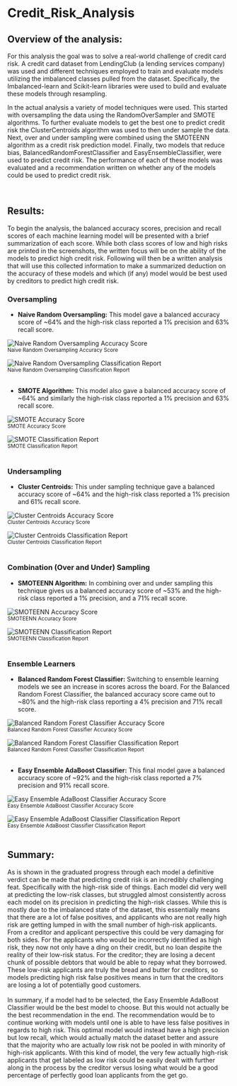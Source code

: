 # Credit_Risk_Analysis


## Overview of the analysis:

For this analysis the goal was to solve a real-world challenge of credit card risk. A credit card dataset from LendingClub (a lending services company) was used and different techniques employed to train and evaluate models utilizing the imbalanced classes pulled from the dataset. Specifically, the Imbalanced-learn and Scikit-learn libraries were used to build and evaluate these models through resampling.

In the actual analysis a variety of model techniques were used. This started with oversampling the data using the RandomOverSampler and SMOTE algorithms. To further evaluate models to get the best one to predict credit risk the ClusterCentroids algorithm was used to then under sample the data. Next, over and under sampling were combined using the SMOTEENN algorithm as a credit risk prediction model. Finally, two models that reduce bias, BalancedRandomForestClassifier and EasyEnsembleClassifier, were used to predict credit risk. The performance of each of these models was evaluated and a recommendation written on whether any of the models could be used to predict credit risk.

<br>

## Results:

To begin the analysis, the balanced accuracy scores, precision and recall scores of each machine learning model will be presented with a brief summarization of each score. While both class scores of low and high risks are printed in the screenshots, the written focus will be on the ability of the models to predict high credit risk. Following will then be a written analysis that will use this collected information to make a summarized deduction on the accuracy of these models and which (if any) model would be best used by creditors to predict high credit risk.



### Oversampling

- **Naive Random Oversampling:**
This model gave a balanced accuracy score of ~64% and the high-risk class reported a 1% precision and 63% recall score.

![Naive Random Oversampling Accuracy Score](Resources/images/NROAS.png)
<br>
<sub>Naive Random Oversampling Accuracy Score</sub>

![Naive Random Oversampling Classification Report](Resources/images/NROCR.png)
<br>
<sub>Naive Random Oversampling Classification Report</sub>
<br>
<br>

- **SMOTE Algorithm:**
This model also gave a balanced accuracy score of ~64% and similarly the high-risk class reported a 1% precision and 63% recall score.

![SMOTE Accuracy Score](Resources/images/SAS.png)
<br>
<sub>SMOTE Accuracy Score</sub>

![SMOTE Classification Report](Resources/images/SCR.png)
<br>
<sub>SMOTE Classification Report</sub>
<br>
<br>


### Undersampling

- **Cluster Centroids:**
This under sampling technique gave a balanced accuracy score of ~64% and the high-risk class reported a 1% precision and 61% recall score.

![Cluster Centroids Accuracy Score](Resources/images/CCAS.png)
<br>
<sub>Cluster Centroids Accuracy Score</sub>

![Cluster Centroids Classification Report](Resources/images/CCCR.png)
<br>
<sub>Cluster Centroids Classification Report</sub>
<br>
<br>


### Combination (Over and Under) Sampling

- **SMOTEENN Algorithm:**
In combining over and under sampling this technique gives us a balanced accuracy score of ~53% and the high-risk class reported a 1% precision, and a 71% recall score.

![SMOTEENN Accuracy Score](Resources/images/SMAS.png)
<br>
<sub>SMOTEENN Accuracy Score</sub>

![SMOTEENN Classification Report](Resources/images/SMCR.png)
<br>
<sub>SMOTEENN Classification Report</sub>
<br>
<br>


### Ensemble Learners

- **Balanced Random Forest Classifier:**
Switching to ensemble learning models we see an increase in scores across the board. For the Balanced Random Forest Classifier, the balanced accuracy score came out to ~80% and the high-risk class reporting a 4% precision and 71% recall score.

![Balanced Random Forest Classifier Accuracy Score](Resources/images/BRFCAS.png)
<br>
<sub>Balanced Random Forest Classifier Accuracy Score</sub>

![Balanced Random Forest Classifier Classification Report](Resources/images/BRFCCR.png)
<br>
<sub>Balanced Random Forest Classifier Classification Report</sub>
<br>
<br>


- **Easy Ensemble AdaBoost Classifier:**
This final model gave a balanced accuracy score of ~92% and the high-risk class reported a 7% precision and 91% recall score.

![Easy Ensemble AdaBoost Classifier Accuracy Score](Resources/images/EEACAS.png)
<br>
<sub>Easy Ensemble AdaBoost Classifier Accuracy Score</sub>

![Easy Ensemble AdaBoost Classifier Classification Report](Resources/images/EEACCR.png)
<br>
<sub>Easy Ensemble AdaBoost Classifier Classification Report</sub>
<br>
<br>


## Summary:

As is shown in the graduated progress through each model a definitive verdict can be made that predicting credit risk is an incredibly challenging feat. Specifically with the high-risk side of things. Each model did very well at predicting the low-risk classes, but struggled almost consistently across each model on its precision in predicting the high-risk classes. While this is mostly due to the imbalanced state of the dataset, this essentially means that there are a lot of false positives, and applicants who are not really high risk are getting lumped in with the small number of high-risk applicants. 
<br>
From a creditor and applicant perspective this could be very damaging for both sides. For the applicants who would be incorrectly identified as high risk, they now not only have a ding on their credit, but no loan despite the reality of their low-risk status. For the creditor; they are losing a decent chunk of possible debtors that would be able to repay what they borrowed. These low-risk applicants are truly the bread and butter for creditors, so models predicting high risk false positives means in turn that the creditors are losing a lot of potentially good customers.
<br>
<br>
In summary, if a model had to be selected, the Easy Ensemble AdaBoost Classifier would be the best model to choose. But this would not actually be the best recommendation in the end. The recommendation would be to continue working with models until one is able to have less false positives in regards to high risk. This optimal model would instead have a high precision but low recall, which would actually match the dataset better and assure that the majority who are actually low risk not be pooled in with minority of high-risk applicants. With this kind of model, the very few actually high-risk applicants that get labeled as low risk could be easily dealt with further along in the process by the creditor versus losing what would be a good percentage of perfectly good loan applicants from the get go.
